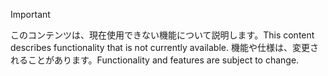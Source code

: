 > [!IMPORTANT]
> <span data-ttu-id="22ae9-101">このコンテンツは、現在使用できない機能について説明します。</span><span class="sxs-lookup"><span data-stu-id="22ae9-101">This content describes functionality that is not currently available.</span></span> <span data-ttu-id="22ae9-102">機能や仕様は、変更されることがあります。</span><span class="sxs-lookup"><span data-stu-id="22ae9-102">Functionality and features are subject to change.</span></span>

